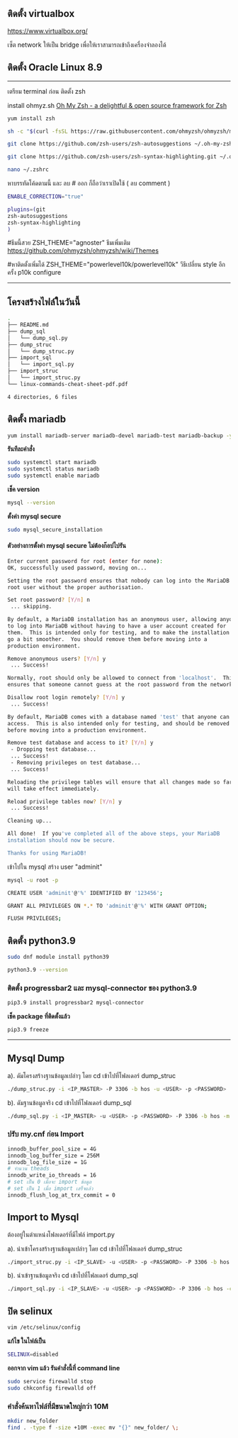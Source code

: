 ## ติดตั้ง virtualbox

https://www.virtualbox.org/

เซ็ต network ให้เป็น bridge เพื่อให้เราสามารถเข้าถึงเครื่องจำลองได้

## ติดตั้ง Oracle Linux 8.9


---


เตรียม terminal ก่อน 
ติดตั้ง zsh

install ohmyz.sh
[Oh My Zsh - a delightful & open source framework for Zsh](https://ohmyz.sh/#install)

```bash
yum install zsh
```

```bash
sh -c "$(curl -fsSL https://raw.githubusercontent.com/ohmyzsh/ohmyzsh/master/tools/install.sh)"
```

```bash
git clone https://github.com/zsh-users/zsh-autosuggestions ~/.oh-my-zsh/custom/plugins/zsh-autosuggestions
```

```bash
git clone https://github.com/zsh-users/zsh-syntax-highlighting.git ~/.oh-my-zsh/custom/plugins/zsh-syntax-highlighting
```


```bash
nano ~/.zshrc
```

หาบรรทัดโค้ดตามนี้ และ ลบ # ออก ก็ถือว่าเราเปิดใช้ ( ลบ comment )
```bash
ENABLE_CORRECTION="true"
```

```bash
plugins=(git
zsh-autosuggestions
zsh-syntax-highlighting
)
```


#ธีมนี้สวย
ZSH_THEME="agnoster"
ธีมเพิ่มเติม
https://github.com/ohmyzsh/ohmyzsh/wiki/Themes

#หาติดตั้งเพิ่มได้
ZSH_THEME="powerlevel10k/powerlevel10k"
วีธีเปลี่ยน style อีกครั้ง
p10k configure

---

## โครงสร้างไฟล์ในวันนี้
```bash
.
├── README.md
├── dump_sql
│   └── dump_sql.py
├── dump_struc
│   └── dump_struc.py
├── import_sql
│   └── import_sql.py
├── import_struc
│   └── import_struc.py
└── linux-commands-cheat-sheet-pdf.pdf

4 directories, 6 files
```


## ติดตั้ง mariadb


```bash
yum install mariadb-server mariadb-devel mariadb-test mariadb-backup -y
```

**รันทีละคำสั่ง**

```bash
sudo systemctl start mariadb
sudo systemctl status mariadb
sudo systemctl enable mariadb
```

**เช็ค version**

```bash
mysql --version
```

**ตั้งค่า mysql secure**

```bash
sudo mysql_secure_installation
```

#### ตัวอย่างการตั้งค่า mysql secure ไม่ต้องก๊อปไปรัน
```bash
Enter current password for root (enter for none):
OK, successfully used password, moving on...

Setting the root password ensures that nobody can log into the MariaDB
root user without the proper authorisation.

Set root password? [Y/n] n
 ... skipping.

By default, a MariaDB installation has an anonymous user, allowing anyone
to log into MariaDB without having to have a user account created for
them.  This is intended only for testing, and to make the installation
go a bit smoother.  You should remove them before moving into a
production environment.

Remove anonymous users? [Y/n] y
 ... Success!

Normally, root should only be allowed to connect from 'localhost'.  This
ensures that someone cannot guess at the root password from the network.

Disallow root login remotely? [Y/n] y
 ... Success!

By default, MariaDB comes with a database named 'test' that anyone can
access.  This is also intended only for testing, and should be removed
before moving into a production environment.

Remove test database and access to it? [Y/n] y
 - Dropping test database...
 ... Success!
 - Removing privileges on test database...
 ... Success!

Reloading the privilege tables will ensure that all changes made so far
will take effect immediately.

Reload privilege tables now? [Y/n] y
 ... Success!

Cleaning up...

All done!  If you've completed all of the above steps, your MariaDB
installation should now be secure.

Thanks for using MariaDB!
```

เข้าไปใน mysql สร้าง user "adminit" 

```bash
mysql -u root -p
```


```bash
CREATE USER 'adminit'@'%' IDENTIFIED BY '123456';
```

```bash
GRANT ALL PRIVILEGES ON *.* TO 'adminit'@'%' WITH GRANT OPTION;

FLUSH PRIVILEGES;
```



## ติดตั้ง python3.9


```bash
sudo dnf module install python39
```

```bash
python3.9 --version
```

### ติดตั้ง progressbar2 และ mysql-connector ของ python3.9

```bash
pip3.9 install progressbar2 mysql-connector
```

**เช็ค package ที่ติดตั้งแล้ว**
```bash
pip3.9 freeze
```

---
## Mysql Dump

a). ดัมโครงสร้างฐานข้อมูลเปล่าๆ
โดย cd เข้าไปที่โฟลเดอร์ dump_struc 

```bash
./dump_struc.py -i <IP_MASTER> -P 3306 -b hos -u <USER> -p <PASSWORD>
```

b). ดัมฐานข้อมูลจริง
cd เข้าไปที่โฟลเดอร์ dump_sql

```bash
./dump_sql.py -i <IP_MASTER> -u <USER> -p <PASSWORD> -P 3306 -b hos -m mysqldump -c true -l true -a false
```

### ปรับ my.cnf ก่อน Import

```bash
innodb_buffer_pool_size = 4G
innodb_log_buffer_size = 256M
innodb_log_file_size = 1G
# จำนวน theads
innodb_write_io_threads = 16
# set เป็น 0 เมื่อจะ import ข้อมูล
# set เป็น 1 เมื่อ import เสร็จแล้ว
innodb_flush_log_at_trx_commit = 0
```

## Import to Mysql
ต้องอยู่ในตำแหน่งโฟลเดอร์ที่มีไฟล์ import.py 

a). นำเข้าโครงสร้างฐานข้อมูลเปล่าๆ
โดย cd เข้าไปที่โฟลเดอร์ dump_struc 
```bash
./import_struc.py -i <IP_SLAVE> -u <USER> -p <PASSWORD> -P 3306 -b hos -c mysql -d ./
```


b). นำเข้าฐานข้อมูลจริง
cd เข้าไปที่โฟลเดอร์ dump_sql

```bash
./import_sql.py -i <IP_SLAVE> -u <USER> -p <PASSWORD> -P 3306 -b hos -c mysql -d ./
```



## ปิด selinux

```bash
vim /etc/selinux/config
```

**แก้ไข ในไฟล์เป็น**
```bash
SELINUX=disabled
```

**ออกจาก vim แล้ว รันคำสั่งนี้ที่ command line**

```bash
sudo service firewalld stop
sudo chkconfig firewalld off
```


### คำสั่งค้นหาไฟล์ที่มีขนาดใหญ่กว่า 10M


```bash
mkdir new_folder
find . -type f -size +10M -exec mv "{}" new_folder/ \;
```